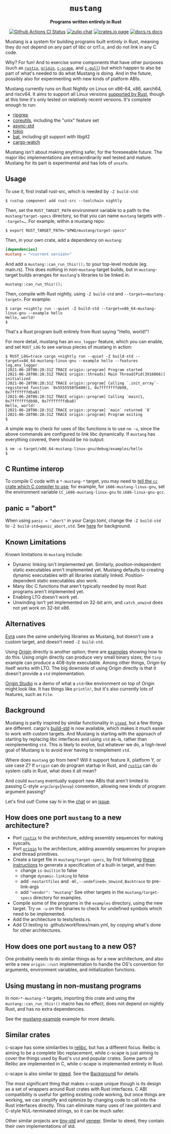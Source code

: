 <div align="center">
  <h1><code>mustang</code></h1>

  <p>
    <strong>Programs written entirely in Rust</strong>
  </p>

  <p>
    <a href="https://github.com/sunfishcode/mustang/actions?query=workflow%3ACI"><img src="https://github.com/sunfishcode/mustang/workflows/CI/badge.svg" alt="Github Actions CI Status" /></a>
    <a href="https://bytecodealliance.zulipchat.com/#narrow/stream/206238-general"><img src="https://img.shields.io/badge/zulip-join_chat-brightgreen.svg" alt="zulip chat" /></a>
    <a href="https://crates.io/crates/mustang"><img src="https://img.shields.io/crates/v/mustang.svg" alt="crates.io page" /></a>
    <a href="https://docs.rs/mustang"><img src="https://docs.rs/mustang/badge.svg" alt="docs.rs docs" /></a>
  </p>
</div>

Mustang is a system for building programs built entirely in Rust, meaning they
do not depend on any part of libc or crt1.o, and do not link in any C code.

Why? For fun! And to exercise some components that have other purposes (such as
[`rustix`], [`origin`], [`c-scape`], and [`c-gull`]) but which happen to also be
part of what's needed to do what Mustang is doing. And in the future, possibly
also for experimenting with new kinds of platform ABIs.

Mustang currently runs on Rust Nightly on Linux on x86-64, x86, aarch64, and
riscv64. It aims to support all Linux versions [supported by Rust], though
at this time it's only tested on relatively recent versions. It's complete
enough to run:

 - [ripgrep](https://github.com/sunfishcode/ripgrep/tree/mustang)
 - [coreutils](https://github.com/sunfishcode/coreutils/tree/mustang),
   including the "unix" feature set
 - [async-std](https://github.com/sunfishcode/tide/tree/mustang)
 - [tokio](https://github.com/sunfishcode/tokio/tree/mustang)
 - [bat](https://github.com/sunfishcode/bat/tree/mustang), including git
   support with libgit2
 - [cargo-watch](https://github.com/sunfishcode/cargo-watch/tree/mustang)

Mustang isn't about making anything safer, for the foreseeable future. The
major libc implementations are extraordinarily well tested and mature. Mustang
for its part is experimental and has lots of `unsafe`.

[`origin`]: https://github.com/sunfishcode/origin/
[Rust-idiomatic]: https://docs.rs/origin/latest/origin/
[`c-scape`]: https://github.com/sunfishcode/c-ward/tree/main/c-scape
[`c-gull`]: https://github.com/sunfishcode/c-ward/tree/main/c-gull
[`mustang`]: https://github.com/sunfishcode/mustang/tree/main/mustang
[supported by Rust]: https://doc.rust-lang.org/nightly/rustc/platform-support.html

## Usage

To use it, first install rust-src, which is needed by `-Z build-std`:

```console
$ rustup component add rust-src --toolchain nightly
```

Then, set the `RUST_TARGET_PATH` environment variable to a path to the
`mustang/target-specs` directory, so that you can name `mustang` targets with
`--target=…`. For example, within a mustang repo:

```console
$ export RUST_TARGET_PATH="$PWD/mustang/target-specs"
```

Then, in your own crate, add a dependency on `mustang`:

```toml
[dependencies]
mustang = "<current version>"
```

And add a `mustang::can_run_this!();` to your top-level module (eg. main.rs).
This does nothing in non-`mustang`-target builds, but in `mustang`-target
builds arranges for `mustang`'s libraries to be linked in.

```rust,no_run
mustang::can_run_this!();
```

Then, compile with Rust nightly, using `-Z build-std` and
`--target=<mustang-target>`. For example:

```console
$ cargo +nightly run --quiet -Z build-std --target=x86_64-mustang-linux-gnu --example hello
Hello, world!
$
```

That's a Rust program built entirely from Rust saying "Hello, world!"!

For more detail, mustang has an `env_logger` feature, which you can enable, and set
`RUST_LOG` to see various pieces of mustang in action:
```console
$ RUST_LOG=trace cargo +nightly run --quiet -Z build-std --target=x86_64-mustang-linux-gnu --example hello --features log,env_logger
[2021-06-28T06:28:31Z TRACE origin::program] Program started
[2021-06-28T06:28:31Z TRACE origin::threads] Main Thread[Pid(3916066)] initialized
[2021-06-28T06:28:31Z TRACE origin::program] Calling `.init_array`-registered function `0x5555558fb480(1, 0x7fffffffdb98, 0x7fffffffdba8)`
[2021-06-28T06:28:31Z TRACE origin::program] Calling `main(1, 0x7fffffffdb98, 0x7fffffffdba8)`
Hello, world!
[2021-06-28T06:28:31Z TRACE origin::program] `main` returned `0`
[2021-06-28T06:28:31Z TRACE origin::program] Program exiting
$
```

A simple way to check for uses of libc functions is to use `nm -u`, since
the above commands are configured to link libc dynamically. If `mustang` has
everything covered, there should be no output:

```console
$ nm -u target/x86_64-mustang-linux-gnu/debug/examples/hello
$
```

## C Runtime interop

To compile C code with a `*-mustang-*` target, you may need to
[tell the `cc` crate which C compiler to use]; for example, for `i686-mustang-linux-gnu`,
set the environment variable `CC_i686-mustang-linux-gnu` to
`i686-linux-gnu-gcc`.

[tell the `cc` crate which C compiler to use]: https://github.com/alexcrichton/cc-rs#external-configuration-via-environment-variables

## panic = "abort"

When using `panic = "abort"` in your Cargo.toml, change the `-Z build-std` to
`-Z build-std=panic_abort,std`. See [here] for background.

[here]: https://github.com/rust-lang/wg-cargo-std-aware/issues/29

## Known Limitations

Known limitations in `mustang` include:

 - Dynamic linking isn't implemented yet. Similarly, position-independent
   static executables aren't implemented yet. Mustang defaults to creating
   dynamic executables with all libraries statially linked. Position-dependent
   static executables also work.
 - Many libc C functions that aren't typically needed by most Rust programs
   aren't implemented yet.
 - Enabling LTO doesn't work yet.
 - Unwinding isn't yet implemented on 32-bit arm, and `catch_unwind` does not
   yet work on 32-bit x86.

## Alternatives

[Eyra] uses the same underlying libraries as Mustang, but doesn't use a custom
target, and doesn't need `-Z build-std`.

Using [Origin] directly is another option; there are [examples] showing how
to do this. Using origin directly can produce very small binary sizes; the
`tiny` example can produce a 408-byte executable. Among other things, Origin
by itself works with LTO. The big downside of using Origin directly is that
it doesn't provide a `std` implementation.

[Origin Studio] is a demo of what a `std`-like environment on top of Origin
might look like. It has things like `println!`, but it's also currently lots
of features, such as `File`.

[Eyra]: https://github.com/sunfishcode/c-ward/tree/main/eyra#readme
[Origin]: https://github.com/sunfishcode/origin#readme
[examples]: https://github.com/sunfishcode/origin/tree/main/example-crates
[Origin Studio]: https://github.com/sunfishcode/origin-studio#readme

## Background

Mustang is partly inspired by similar functionality in [`steed`], but a few
things are different. cargo's [build-std] is now available, which makes it
much easier to work with custom targets. And Mustang is starting with the
approach of starting by replacing libc interfaces and using `std` as-is,
rather than reimplementing `std`. This is likely to evolve, but whatever we
do, a high-level goal of Mustang is to avoid ever having to reimplement `std`.

Where does `mustang` go from here? Will it support feature X, platform Y, or
use case Z? If `origin` can do program startup in Rust, and [`rustix`] can do
system calls in Rust, what does it all mean?

And could `mustang` eventually support new ABIs that aren't limited to passing
C-style `argc`/`argv`(/`envp`) convention, allowing new kinds of program
argument passing?

Let's find out! Come say hi in the [chat] or an [issue].

## How does one port `mustang` to a new architecture?

 - Port [`rustix`] to the architecture, adding assembly sequences for
   making syscalls.
 - Port [`origin`] to the architecture, adding assembly sequences for
   program and thread primitives.
 - Create a target file in `mustang/target-specs`, by first following
   [these instructions] to generate a specification of a built-in target,
   and then:
     - change `is-builtin` to false
     - change `dynamic-linking` to false
     - add `-nostartfiles` and `-Wl,--undefined=_Unwind_Backtrace` to
       pre-link-args
     - add `"vendor": "mustang"`
   See other targets in the `mustang/target-specs` directory for examples.
 - Compile some of the programs in the `examples` directory, using
   the new target. Try `nm -u` on the binaries to check for undefined
   symbols which need to be implemented.
 - Add the architecture to tests/tests.rs.
 - Add CI testing to .github/workflows/main.yml, by copying what's done
   for other architectures.

## How does one port `mustang` to a new OS?

One probably needs to do similar things as for a new architecture, and also
write a new `origin::rust` implementation to handle the OS's convention for
arguments, environment variables, and initialization functions.

## Using mustang in non-mustang programs

In non-`*-mustang-*` targets, importing this crate and using the
`mustang::can_run_this!()` macro has no effect, does not depend on nightly
Rust, and has no extra dependencies.

See the [mustang-example] example for more details.

## Similar crates

c-scape has some similarities to [relibc], but has a different focus. Relibc is
aiming to be a complete libc replacement, while c-scape is just aiming to cover
the things used by Rust's `std` and popular crates. Some parts of Relibc are
implemented in C, while c-scape is implemented entirely in Rust.

c-scape is also similar to [steed]. See the [Background] for details.

The most significant thing that makes c-scape unique though is its design as a
set of wrappers around Rust crates with Rust interfaces. C ABI compatibility is
useful for getting existing code working, but once things are working, we can
simplify and optimize by changing code to call into the Rust interfaces
directly. This can eliminate many uses of raw pointers and C-style
NUL-terminated strings, so it can be much safer.

Other similar projects are [tiny-std] and [veneer]. Similar to steed, they
contain their own implementations of std.

[relibc]: https://gitlab.redox-os.org/redox-os/relibc/
[steed]: https://github.com/japaric/steed
[tiny-std]: https://github.com/MarcusGrass/tiny-std
[veneer]: https://crates.io/crates/veneer
[`steed`]: https://github.com/japaric/steed
[build-std]: https://doc.rust-lang.org/cargo/reference/unstable.html#build-std
[Rust itself already does this]: https://github.com/rust-lang/rust/blob/6bed1f0bc3cc50c10aab26d5f94b16a00776b8a5/library/std/src/sys/unix/mod.rs#L71
[`rustix`]: https://github.com/bytecodealliance/rustix#readme
[`origin`]: https://github.com/sunfishcode/origin#readme
[chat]: https://bytecodealliance.zulipchat.com/#narrow/stream/206238-general
[issue]: https://github.com/sunfishcode/mustang/issues
[these instructions]: https://docs.rust-embedded.org/embedonomicon/custom-target.html#fill-the-target-file
[Background]: #background
[mustang-example]: https://github.com/sunfishcode/mustang/blob/main/example-crates/mustang-example/README.md
